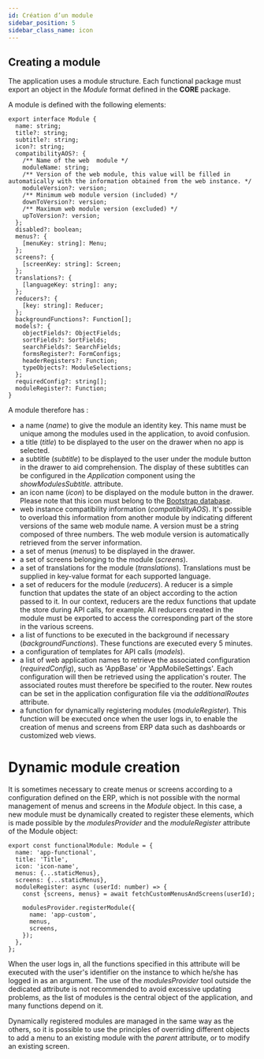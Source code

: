 ```yaml
---
id: Création d’un module
sidebar_position: 5
sidebar_class_name: icon
---
```


## Creating a module

The application uses a module structure. Each functional package must export an object in the _Module_ format defined in the **CORE** package.

A module is defined with the following elements:

```tsx
export interface Module {
  name: string;
  title?: string;
  subtitle?: string;
  icon?: string;
  compatibilityAOS?: {
    /** Name of the web  module */
    moduleName: string;
    /** Version of the web module, this value will be filled in automatically with the information obtained from the web instance. */
    moduleVersion?: version;
    /** Minimum web module version (included) */
    downToVersion?: version;
    /** Maximum web module version (excluded) */
    upToVersion?: version;
  };
  disabled?: boolean;
  menus?: {
    [menuKey: string]: Menu;
  };
  screens?: {
    [screenKey: string]: Screen;
  };
  translations?: {
    [languageKey: string]: any;
  };
  reducers?: {
    [key: string]: Reducer;
  };
  backgroundFunctions?: Function[];
  models?: {
    objectFields?: ObjectFields;
    sortFields?: SortFields;
    searchFields?: SearchFields;
    formsRegister?: FormConfigs;
    headerRegisters?: Function;
    typeObjects?: ModuleSelections;
  };
  requiredConfig?: string[];
  moduleRegister?: Function;
}
```

A module therefore has :

- a name (_name_) to give the module an identity key. This name must be unique among the modules used in the application, to avoid confusion.
- a title (_title_) to be displayed to the user on the drawer when no app is selected.
- a subtitle (_subtitle_) to be displayed to the user under the module button in the drawer to aid comprehension. The display of these subtitles can be configured in the _Application_ component using the _showModulesSubtitle._ attribute.
- an icon name (_icon_) to be displayed on the module button in the drawer. Please note that this icon must belong to the [Bootstrap database](https://icons.getbootstrap.com/).
- web instance compatibility information (_compatibilityAOS_). It's possible to overload this information from another module by indicating different versions of the same web module name. A version must be a string composed of three numbers. The web module version is automatically retrieved from the server information.
- a set of menus (_menus_) to be displayed in the drawer.
- a set of screens belonging to the module (_screens_).
- a set of translations for the module (_translations_). Translations must be supplied in key-value format for each supported language.
- a set of reducers for the module (_reducers_). A reducer is a simple function that updates the state of an object according to the action passed to it. In our context, reducers are the redux functions that update the store during API calls, for example. All reducers created in the module must be exported to access the corresponding part of the store in the various screens.
- a list of functions to be executed in the background if necessary (_backgroundFunctions_). These functions are executed every 5 minutes.
- a configuration of templates for API calls (_models_).
- a list of web application names to retrieve the associated configuration (_requiredConfig_), such as 'AppBase' or 'AppMobileSettings'. Each configuration will then be retrieved using the application's router. The associated routes must therefore be specified to the router. New routes can be set in the application configuration file via the _additionalRoutes_ attribute.
- a function for dynamically registering modules (_moduleRegister_). This function will be executed once when the user logs in, to enable the creation of menus and screens from ERP data such as dashboards or customized web views.

# Dynamic module creation

It is sometimes necessary to create menus or screens according to a configuration defined on the ERP, which is not possible with the normal management of menus and screens in the _Module_ object. In this case, a new module must be dynamically created to register these elements, which is made possible by the _modulesProvider_ and the _moduleRegister_ attribute of the Module object:

```tsx
export const functionalModule: Module = {
  name: 'app-functional',
  title: 'Title',
  icon: 'icon-name',
  menus: {...staticMenus},
  screens: {...staticMenus},
  moduleRegister: async (userId: number) => {
    const {screens, menus} = await fetchCustomMenusAndScreens(userId);

    modulesProvider.registerModule({
      name: 'app-custom',
      menus,
      screens,
    });
  },
};
```

When the user logs in, all the functions specified in this attribute will be executed with the user's identifier on the instance to which he/she has logged in as an argument. The use of the _modulesProvider_ tool outside the dedicated attribute is not recommended to avoid excessive updating problems, as the list of modules is the central object of the application, and many functions depend on it.

Dynamically registered modules are managed in the same way as the others, so it is possible to use the principles of overriding different objects to add a menu to an existing module with the _parent_ attribute, or to modify an existing screen.
